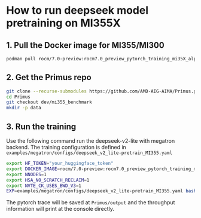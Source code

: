 # How to run deepseek model pretraining on MI355X

## 1. Pull the Docker image for MI355/MI300

```bash
podman pull rocm/7.0-preview:rocm7.0_preview_pytorch_training_mi35X_alpha
```

## 2. Get the Primus repo

```bash
git clone --recurse-submodules https://github.com/AMD-AIG-AIMA/Primus.git
cd Primus
git checkout dev/mi355_benchmark
mkdir -p data
```

## 3. Run the training

Use the following command run the deepseek-v2-lite with megatron backend. The training configuration is defined in `examples/megatron/configs/deepseek_v2_lite-pretrain_MI355.yaml`

```bash
export HF_TOKEN="your_huggingface_token"
export DOCKER_IMAGE=rocm/7.0-preview:rocm7.0_preview_pytorch_training_mi35X_alpha
export NNODES=1
export HSA_NO_SCRATCH_RECLAIM=1
export NVTE_CK_USES_BWD_V3=1
EXP=examples/megatron/configs/deepseek_v2_lite-pretrain_MI355.yaml bash ./examples/run_local_pretrain.sh
```

The pytorch trace will be saved at  `Primus/output` and the throughput information will print at the console directly.
